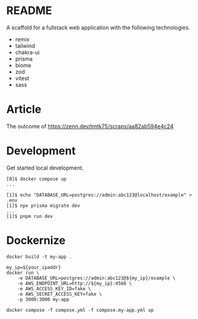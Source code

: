 # README
A scaffold for a fullstack web application with the following technologies.
* remix
* tailwind
* chakra-ui
* prisma
* biome
* zod
* vitest
* sass


# Article
The outcome of <https://zenn.dev/tmtk75/scraps/aa82ab594e4c24>

# Development
Get started local development.
```
[0]$ docker compose up
...
```
```
[1]$ echo "DATABASE_URL=postgres://admin:abc123@localhost/example" > .env
[1]$ npx prisma migrate dev
...
[1]$ pnpm run dev
```


# Dockernize
```
docker build -t my-app .
```
```
my_ip=${your_ipaddr}
docker run \
    -e DATABASE_URL=postgres://admin:abc123@${my_ip}/example \
    -e AWS_ENDPOINT_URL=http://${my_ip}:4566 \
    -e AWS_ACCESS_KEY_ID=fake \
    -e AWS_SECRET_ACCESS_KEY=fake \
    -p 3000:3000 my-app
```
```
docker compose -f compose.yml -f compose.my-app.yml up
```

